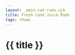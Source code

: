 ```yaml
---
layout: _main-cat-rums.njk
title: Fresh Cane Juice Rums
tags: rhums
---
```

<!-- markdownlint-disable MD025 -->
# {{ title }}
<!-- markdownlint-disable MD025 -->
